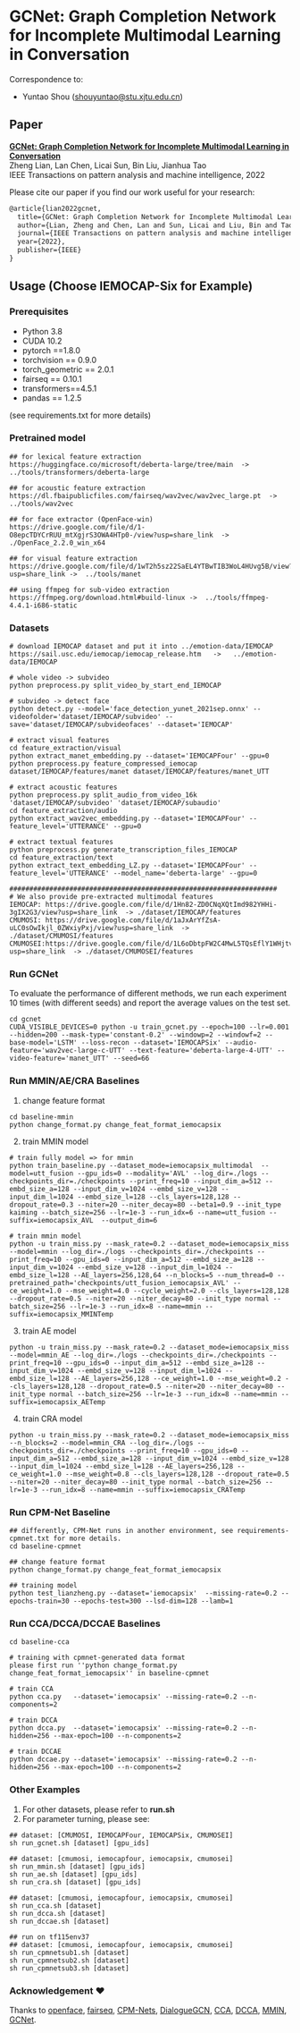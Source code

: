 # GCNet: Graph Completion Network for Incomplete Multimodal Learning in Conversation

Correspondence to: 
  - Yuntao Shou (shouyuntao@stu.xjtu.edu.cn)

## Paper
[**GCNet: Graph Completion Network for Incomplete Multimodal Learning in Conversation**](https://arxiv.org/abs/2203.02177)<br>
Zheng Lian, Lan Chen, Licai Sun, Bin Liu, Jianhua Tao<br>
IEEE Transactions on pattern analysis and machine intelligence, 2022

Please cite our paper if you find our work useful for your research:

```tex
@article{lian2022gcnet,
  title={GCNet: Graph Completion Network for Incomplete Multimodal Learning in Conversation},
  author={Lian, Zheng and Chen, Lan and Sun, Licai and Liu, Bin and Tao, Jianhua},
  journal={IEEE Transactions on pattern analysis and machine intelligence},
  year={2022},
  publisher={IEEE}
}
```

## Usage (Choose IEMOCAP-Six for Example)

### Prerequisites
- Python 3.8
- CUDA 10.2
- pytorch ==1.8.0
- torchvision == 0.9.0
- torch_geometric == 2.0.1
- fairseq == 0.10.1
- transformers==4.5.1
- pandas == 1.2.5

(see requirements.txt for more details)


### Pretrained model

```shell
## for lexical feature extraction
https://huggingface.co/microsoft/deberta-large/tree/main  -> ../tools/transformers/deberta-large

## for acoustic feature extraction
https://dl.fbaipublicfiles.com/fairseq/wav2vec/wav2vec_large.pt  -> ../tools/wav2vec

## for face extractor (OpenFace-win)
https://drive.google.com/file/d/1-O8epcTDYCrRUU_mtXgjrS3OWA4HTp0-/view?usp=share_link  -> ./OpenFace_2.2.0_win_x64

## for visual feature extraction
https://drive.google.com/file/d/1wT2h5sz22SaEL4YTBwTIB3WoL4HUvg5B/view?usp=share_link ->  ../tools/manet

## using ffmpeg for sub-video extraction
https://ffmpeg.org/download.html#build-linux ->  ../tools/ffmpeg-4.4.1-i686-static
```



### Datasets

~~~~shell
# download IEMOCAP dataset and put it into ../emotion-data/IEMOCAP
https://sail.usc.edu/iemocap/iemocap_release.htm   ->   ../emotion-data/IEMOCAP

# whole video -> subvideo
python preprocess.py split_video_by_start_end_IEMOCAP

# subvideo -> detect face
python detect.py --model='face_detection_yunet_2021sep.onnx' --videofolder='dataset/IEMOCAP/subvideo' --save='dataset/IEMOCAP/subvideofaces' --dataset='IEMOCAP'

# extract visual features
cd feature_extraction/visual
python extract_manet_embedding.py --dataset='IEMOCAPFour' --gpu=0
python preprocess.py feature_compressed_iemocap dataset/IEMOCAP/features/manet dataset/IEMOCAP/features/manet_UTT

# extract acoustic features
python preprocess.py split_audio_from_video_16k 'dataset/IEMOCAP/subvideo' 'dataset/IEMOCAP/subaudio'
cd feature_extraction/audio
python extract_wav2vec_embedding.py --dataset='IEMOCAPFour' --feature_level='UTTERANCE' --gpu=0

# extract textual features
python preprocess.py generate_transcription_files_IEMOCAP
cd feature_extraction/text
python extract_text_embedding_LZ.py --dataset='IEMOCAPFour' --feature_level='UTTERANCE' --model_name='deberta-large' --gpu=0

###################################################################
# We also provide pre-extracted multimodal features
IEMOCAP: https://drive.google.com/file/d/1Hn82-ZD0CNqXQtImd982YHHi-3gIX2G3/view?usp=share_link  -> ./dataset/IEMOCAP/features
CMUMOSI: https://drive.google.com/file/d/1aJxArYfZsA-uLC0sOwIkjl_0ZWxiyPxj/view?usp=share_link  -> ./dataset/CMUMOSI/features
CMUMOSEI:https://drive.google.com/file/d/1L6oDbtpFW2C4MwL5TQsEflY1WHjtv7L5/view?usp=share_link  -> ./dataset/CMUMOSEI/features
~~~~





### Run GCNet

To evaluate the performance of different methods, we run each experiment 10 times (with different seeds) and report the average values on the test set. 

~~~~shell
cd gcnet
CUDA_VISIBLE_DEVICES=0 python -u train_gcnet.py --epoch=100 --lr=0.001 --hidden=200 --mask-type='constant-0.2' --windowp=2 --windowf=2 --base-model='LSTM' --loss-recon --dataset='IEMOCAPSix' --audio-feature='wav2vec-large-c-UTT' --text-feature='deberta-large-4-UTT' --video-feature='manet_UTT' --seed=66
~~~~



### Run MMIN/AE/CRA Baselines

1. change feature format

~~~~shell
cd baseline-mmin
python change_format.py change_feat_format_iemocapsix
~~~~

2. train MMIN model

```shell
# train fully model => for mmin
python train_baseline.py --dataset_mode=iemocapsix_multimodal  --model=utt_fusion --gpu_ids=0 --modality='AVL' --log_dir=./logs --checkpoints_dir=./checkpoints --print_freq=10 --input_dim_a=512 --embd_size_a=128 --input_dim_v=1024 --embd_size_v=128 --input_dim_l=1024 --embd_size_l=128 --cls_layers=128,128 --dropout_rate=0.3 --niter=20 --niter_decay=80 --beta1=0.9 --init_type kaiming --batch_size=256 --lr=1e-3 --run_idx=6 --name=utt_fusion --suffix=iemocapsix_AVL  --output_dim=6

# train mmin model
python -u train_miss.py --mask_rate=0.2 --dataset_mode=iemocapsix_miss  --model=mmin --log_dir=./logs --checkpoints_dir=./checkpoints --print_freq=10 --gpu_ids=0 --input_dim_a=512 --embd_size_a=128 --input_dim_v=1024 --embd_size_v=128 --input_dim_l=1024 --embd_size_l=128 --AE_layers=256,128,64 --n_blocks=5 --num_thread=0 --pretrained_path='checkpoints/utt_fusion_iemocapsix_AVL' --ce_weight=1.0 --mse_weight=4.0 --cycle_weight=2.0 --cls_layers=128,128 --dropout_rate=0.5 --niter=20 --niter_decay=80 --init_type normal --batch_size=256 --lr=1e-3 --run_idx=8 --name=mmin --suffix=iemocapsix_MMINTemp
```

3. train AE model

```shell
python -u train_miss.py --mask_rate=0.2 --dataset_mode=iemocapsix_miss  --model=mmin_AE --log_dir=./logs --checkpoints_dir=./checkpoints --print_freq=10 --gpu_ids=0 --input_dim_a=512 --embd_size_a=128 --input_dim_v=1024 --embd_size_v=128 --input_dim_l=1024 --embd_size_l=128 --AE_layers=256,128 --ce_weight=1.0 --mse_weight=0.2 --cls_layers=128,128 --dropout_rate=0.5 --niter=20 --niter_decay=80 --init_type normal --batch_size=256 --lr=1e-3 --run_idx=8 --name=mmin --suffix=iemocapsix_AETemp
```

4. train CRA model

```shell
python -u train_miss.py --mask_rate=0.2 --dataset_mode=iemocapsix_miss  --n_blocks=2 --model=mmin_CRA --log_dir=./logs --checkpoints_dir=./checkpoints --print_freq=10 --gpu_ids=0 --input_dim_a=512 --embd_size_a=128 --input_dim_v=1024 --embd_size_v=128 --input_dim_l=1024 --embd_size_l=128 --AE_layers=256,128 --ce_weight=1.0 --mse_weight=0.8 --cls_layers=128,128 --dropout_rate=0.5 --niter=20 --niter_decay=80 --init_type normal --batch_size=256 --lr=1e-3 --run_idx=8 --name=mmin --suffix=iemocapsix_CRATemp
```



### Run CPM-Net Baseline

```shell
## differently, CPM-Net runs in another environment, see requirements-cpmnet.txt for more details.
cd baseline-cpmnet

## change feature format
python change_format.py change_feat_format_iemocapsix

## training model
python test_lianzheng.py --dataset='iemocapsix'  --missing-rate=0.2 --epochs-train=30 --epochs-test=300 --lsd-dim=128 --lamb=1
```



### Run CCA/DCCA/DCCAE Baselines

```shell
cd baseline-cca

# training with cpmnet-generated data format
please first run ''python change_format.py change_feat_format_iemocapsix'' in baseline-cpmnet

# train CCA
python cca.py   --dataset='iemocapsix' --missing-rate=0.2 --n-components=2

# train DCCA
python dcca.py  --dataset='iemocapsix' --missing-rate=0.2 --n-hidden=256 --max-epoch=100 --n-components=2

# train DCCAE
python dccae.py --dataset='iemocapsix' --missing-rate=0.2 --n-hidden=256 --max-epoch=100 --n-components=2
```



### Other Examples

1. For other datasets, please refer to **run.sh**
2. For parameter turning, please see:

```shell
## dataset: [CMUMOSI, IEMOCAPFour, IEMOCAPSix, CMUMOSEI]
sh run_gcnet.sh [dataset] [gpu_ids]

## dataset: [cmumosi, iemocapfour, iemocapsix, cmumosei]
sh run_mmin.sh [dataset] [gpu_ids]
sh run_ae.sh [dataset] [gpu_ids]
sh run_cra.sh [dataset] [gpu_ids]

## dataset: [cmumosi, iemocapfour, iemocapsix, cmumosei]
sh run_cca.sh [dataset]
sh run_dcca.sh [dataset]
sh run_dccae.sh [dataset]

## run on tf115env37
## dataset: [cmumosi, iemocapfour, iemocapsix, cmumosei]
sh run_cpmnetsub1.sh [dataset]
sh run_cpmnetsub2.sh [dataset]
sh run_cpmnetsub3.sh [dataset]
```



### Acknowledgement :heart:

Thanks to [openface](https://github.com/TadasBaltrusaitis/OpenFace), [fairseq](https://github.com/facebookresearch/fairseq), [CPM-Nets](https://github.com/hanmenghan/CPM_Nets), [DialogueGCN](https://github.com/declare-lab/conv-emotion/tree/master/DialogueGCN), [CCA](https://github.com/ashawkey/CCA), [DCCA](https://github.com/Michaelvll/DeepCCA), [MMIN](https://github.com/AIM3-RUC/MMIN/tree/master), [GCNet](https://github.com/zeroQiaoba/GCNet).
